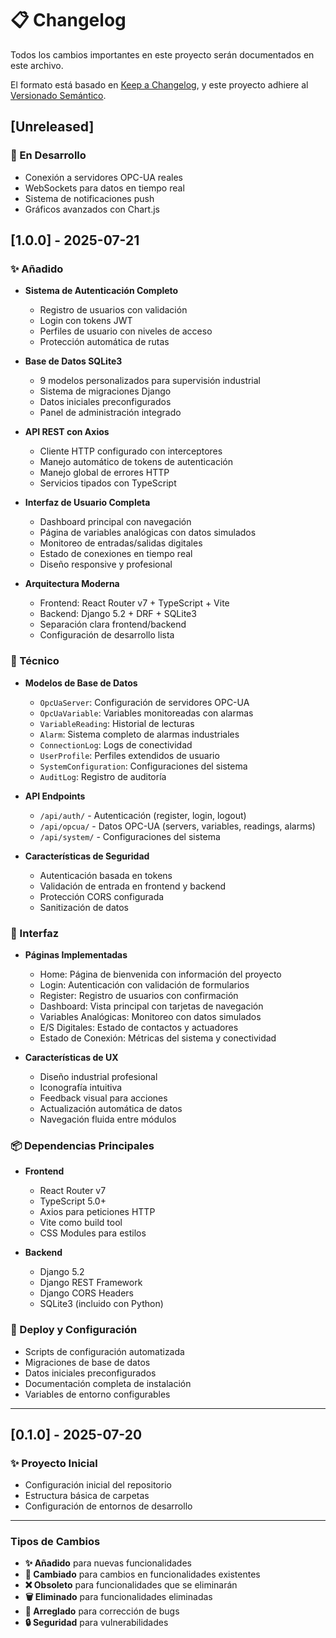 # 📋 Changelog

Todos los cambios importantes en este proyecto serán documentados en este archivo.

El formato está basado en [Keep a Changelog](https://keepachangelog.com/es-ES/1.0.0/),
y este proyecto adhiere al [Versionado Semántico](https://semver.org/spec/v2.0.0.html).

## [Unreleased]

### 🔄 En Desarrollo
- Conexión a servidores OPC-UA reales
- WebSockets para datos en tiempo real
- Sistema de notificaciones push
- Gráficos avanzados con Chart.js

## [1.0.0] - 2025-07-21

### ✨ Añadido
- **Sistema de Autenticación Completo**
  - Registro de usuarios con validación
  - Login con tokens JWT
  - Perfiles de usuario con niveles de acceso
  - Protección automática de rutas

- **Base de Datos SQLite3**
  - 9 modelos personalizados para supervisión industrial
  - Sistema de migraciones Django
  - Datos iniciales preconfigurados
  - Panel de administración integrado

- **API REST con Axios**
  - Cliente HTTP configurado con interceptores
  - Manejo automático de tokens de autenticación
  - Manejo global de errores HTTP
  - Servicios tipados con TypeScript

- **Interfaz de Usuario Completa**
  - Dashboard principal con navegación
  - Página de variables analógicas con datos simulados
  - Monitoreo de entradas/salidas digitales
  - Estado de conexiones en tiempo real
  - Diseño responsive y profesional

- **Arquitectura Moderna**
  - Frontend: React Router v7 + TypeScript + Vite
  - Backend: Django 5.2 + DRF + SQLite3
  - Separación clara frontend/backend
  - Configuración de desarrollo lista

### 🔧 Técnico
- **Modelos de Base de Datos**
  - `OpcUaServer`: Configuración de servidores OPC-UA
  - `OpcUaVariable`: Variables monitoreadas con alarmas
  - `VariableReading`: Historial de lecturas
  - `Alarm`: Sistema completo de alarmas industriales
  - `ConnectionLog`: Logs de conectividad
  - `UserProfile`: Perfiles extendidos de usuario
  - `SystemConfiguration`: Configuraciones del sistema
  - `AuditLog`: Registro de auditoría

- **API Endpoints**
  - `/api/auth/` - Autenticación (register, login, logout)
  - `/api/opcua/` - Datos OPC-UA (servers, variables, readings, alarms)
  - `/api/system/` - Configuraciones del sistema

- **Características de Seguridad**
  - Autenticación basada en tokens
  - Validación de entrada en frontend y backend
  - Protección CORS configurada
  - Sanitización de datos

### 🎨 Interfaz
- **Páginas Implementadas**
  - Home: Página de bienvenida con información del proyecto
  - Login: Autenticación con validación de formularios
  - Register: Registro de usuarios con confirmación
  - Dashboard: Vista principal con tarjetas de navegación
  - Variables Analógicas: Monitoreo con datos simulados
  - E/S Digitales: Estado de contactos y actuadores
  - Estado de Conexión: Métricas del sistema y conectividad

- **Características de UX**
  - Diseño industrial profesional
  - Iconografía intuitiva
  - Feedback visual para acciones
  - Actualización automática de datos
  - Navegación fluida entre módulos

### 📦 Dependencias Principales
- **Frontend**
  - React Router v7
  - TypeScript 5.0+
  - Axios para peticiones HTTP
  - Vite como build tool
  - CSS Modules para estilos

- **Backend**
  - Django 5.2
  - Django REST Framework
  - Django CORS Headers
  - SQLite3 (incluido con Python)

### 🚀 Deploy y Configuración
- Scripts de configuración automatizada
- Migraciones de base de datos
- Datos iniciales preconfigurados
- Documentación completa de instalación
- Variables de entorno configurables

---

## [0.1.0] - 2025-07-20

### ✨ Proyecto Inicial
- Configuración inicial del repositorio
- Estructura básica de carpetas
- Configuración de entornos de desarrollo

---

### Tipos de Cambios
- **✨ Añadido** para nuevas funcionalidades
- **🔧 Cambiado** para cambios en funcionalidades existentes
- **❌ Obsoleto** para funcionalidades que se eliminarán
- **🗑️ Eliminado** para funcionalidades eliminadas
- **🐛 Arreglado** para corrección de bugs
- **🔒 Seguridad** para vulnerabilidades
